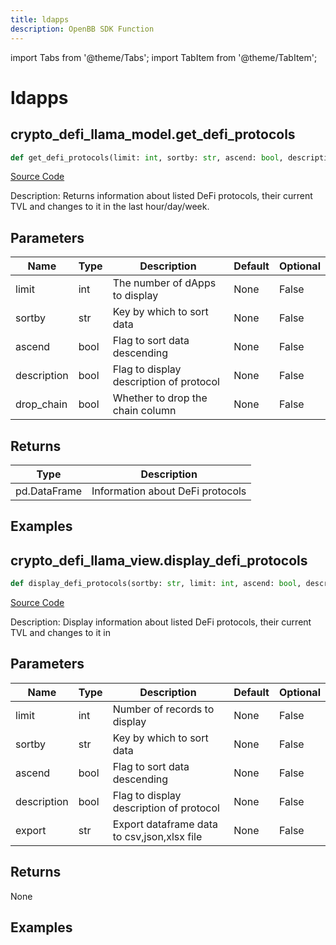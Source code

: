 ```yaml
---
title: ldapps
description: OpenBB SDK Function
---
```


import Tabs from '@theme/Tabs';
import TabItem from '@theme/TabItem';

# ldapps

<Tabs>
<TabItem value="model" label="Model" default>

## crypto_defi_llama_model.get_defi_protocols

```python title='openbb_terminal/cryptocurrency/defi/llama_model.py'
def get_defi_protocols(limit: int, sortby: str, ascend: bool, description: bool, drop_chain: bool) -> DataFrame:
```
[Source Code](https://github.com/OpenBB-finance/OpenBBTerminal/tree/main/openbb_terminal/cryptocurrency/defi/llama_model.py#L35)

Description: Returns information about listed DeFi protocols, their current TVL and changes to it in the last hour/day/week.

## Parameters

| Name | Type | Description | Default | Optional |
| ---- | ---- | ----------- | ------- | -------- |
| limit | int | The number of dApps to display | None | False |
| sortby | str | Key by which to sort data | None | False |
| ascend | bool | Flag to sort data descending | None | False |
| description | bool | Flag to display description of protocol | None | False |
| drop_chain | bool | Whether to drop the chain column | None | False |

## Returns

| Type | Description |
| ---- | ----------- |
| pd.DataFrame | Information about DeFi protocols |

## Examples



</TabItem>
<TabItem value="view" label="View">

## crypto_defi_llama_view.display_defi_protocols

```python title='openbb_terminal/cryptocurrency/defi/llama_view.py'
def display_defi_protocols(sortby: str, limit: int, ascend: bool, description: bool, export: str) -> None:
```
[Source Code](https://github.com/OpenBB-finance/OpenBBTerminal/tree/main/openbb_terminal/cryptocurrency/defi/llama_view.py#L94)

Description: Display information about listed DeFi protocols, their current TVL and changes to it in

## Parameters

| Name | Type | Description | Default | Optional |
| ---- | ---- | ----------- | ------- | -------- |
| limit | int | Number of records to display | None | False |
| sortby | str | Key by which to sort data | None | False |
| ascend | bool | Flag to sort data descending | None | False |
| description | bool | Flag to display description of protocol | None | False |
| export | str | Export dataframe data to csv,json,xlsx file | None | False |

## Returns

None

## Examples



</TabItem>
</Tabs>